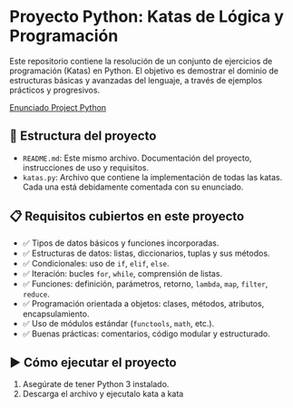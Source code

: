 # Proyecto Python: Katas de Lógica y Programación

Este repositorio contiene la resolución de un conjunto de ejercicios de programación (Katas) en Python. El objetivo es demostrar el dominio de estructuras básicas y avanzadas del lenguaje, a través de ejemplos prácticos y progresivos.

[Enunciado Project Python](https://github.com/user-attachments/files/20481711/EnunciadoDataProjectPython.pdf)


## 📁 Estructura del proyecto

- `README.md`: Este mismo archivo. Documentación del proyecto, instrucciones de uso y requisitos.
- `katas.py`: Archivo que contiene la implementación de todas las katas. Cada una está debidamente comentada con su enunciado.

## 📋 Requisitos cubiertos en este proyecto

- ✅ Tipos de datos básicos y funciones incorporadas.
- ✅ Estructuras de datos: listas, diccionarios, tuplas y sus métodos.
- ✅ Condicionales: uso de `if`, `elif`, `else`.
- ✅ Iteración: bucles `for`, `while`, comprensión de listas.
- ✅ Funciones: definición, parámetros, retorno, `lambda`, `map`, `filter`, `reduce`.
- ✅ Programación orientada a objetos: clases, métodos, atributos, encapsulamiento.
- ✅ Uso de módulos estándar (`functools`, `math`, etc.).
- ✅ Buenas prácticas: comentarios, código modular y estructurado.

## ▶️ Cómo ejecutar el proyecto

1. Asegúrate de tener Python 3 instalado.
2. Descarga el archivo y ejecutalo kata a kata
